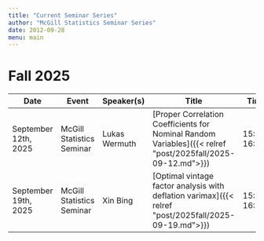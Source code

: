 ```yaml
---
title: "Current Seminar Series"
author: "McGill Statistics Seminar Series"
date: 2012-09-28
menu: main
---
```


# Fall 2025
| Date   | Event                     | Speaker(s)         | Title                                                                                                                                              | Time        | Location                                       |
|--------|---------------------------|--------------------|----------------------------------------------------------------------------------------------------------------------------------------------------|-------------|------------------------------------------------|
| September 12th, 2025 | McGill Statistics Seminar  | Lukas Wermuth | [Proper Correlation Coefficients for Nominal Random Variables]({{< relref "post/2025fall/2025-09-12.md">}}) | 15:30-16:30  | In person: Burnside 1104 / [Zoom Link](https://mcgill.zoom.us/j/88021402798) |
| September 19th, 2025 | McGill Statistics Seminar  | Xin Bing | [Optimal vintage factor analysis with deflation varimax]({{< relref "post/2025fall/2025-09-19.md">}}) | 15:30-16:30  | In person: Burnside 1104 / [Zoom Link](https://mcgill.zoom.us/j/83914219181) |
